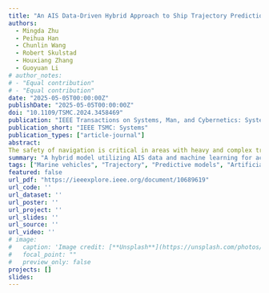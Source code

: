 ```yaml
---
title: "An AIS Data-Driven Hybrid Approach to Ship Trajectory Prediction"
authors:
  - Mingda Zhu
  - Peihua Han
  - Chunlin Wang
  - Robert Skulstad
  - Houxiang Zhang
  - Guoyuan Li
# author_notes:
# - "Equal contribution"
# - "Equal contribution"
date: "2025-05-05T00:00:00Z"
publishDate: "2025-05-05T00:00:00Z"
doi: "10.1109/TSMC.2024.3458469"
publication: "IEEE Transactions on Systems, Man, and Cybernetics: Systems"
publication_short: "IEEE TSMC: Systems"
publication_types: ["article-journal"]
abstract: 
The safety of navigation is critical in areas with heavy and complex traffic. Accurate prediction of the future trajectory of ships is crucial, especially in encounter situations where conventional navigational devices are prone to high uncertainty and risk due to their limitations. Unfortunately, kinematic models and data-driven methods suffer from numerous issues, such as poor performance, intricate architecture, and reduced interpretability. In response, this article introduces a novel approach, driven by automatic identification system (AIS) data, to enhance the efficacy of ship encounter trajectory prediction. It revolves around encounter classification, wherein the invaluable insights of seamanship play a pivotal role in identifying and categorizing legitimate encounters into three distinct types. This categorization forms the foundation for developing a probability-based classification model, in conjunction with a hybrid predictor that amalgamates a kinematics-based model and a neural network-based model. Historical AIS data collected in Oslofjord, Norway, are utilized in this study, and experiments have been conducted to assess the performance of the proposed method through real cases. The results substantiate the promise of the classification model and underscore the exceptional predictive capabilities of the hybrid approach. This superiority is attributed to the synergistic effects arising from the integration of its constituent models.
summary: "A hybrid model utilizing AIS data and machine learning for accurate ship trajectory prediction."
tags: ["Marine vehicles", "Trajectory", "Predictive models", "Artificial intelligence", "Navigation", "Collision avoidance", "Data models"]
featured: false
url_pdf: "https://ieeexplore.ieee.org/document/10689619"
url_code: ''
url_dataset: ''
url_poster: ''
url_project: ''
url_slides: ''
url_source: ''
url_video: ''
# image:
#   caption: 'Image credit: [**Unsplash**](https://unsplash.com/photos/jdD8gXaTZsc)'
#   focal_point: ""
#   preview_only: false
projects: []
slides: 
---
```

<!-- 这是一个 Note 样式的高亮框（HugoBlox Shortcode），用于提示或说明。
{{% callout note %}}
Click the *Cite* button above to demo the feature to enable visitors to import publication metadata into their reference management software.
{{% /callout %}}
实际文章正文：你可以写完整内容、摘要补充、致谢、图表等，也可内嵌公式、代码块、图片等富文本内容。
Add the publication's **full text** or **supplementary notes** here. You can use rich formatting such as including [code, math, and images](https://docs.hugoblox.com/content/writing-markdown-latex/). -->
